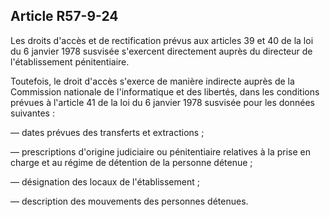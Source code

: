 Article R57-9-24
----
Les droits d'accès et de rectification prévus aux articles 39 et 40 de la loi du
6 janvier 1978 susvisée s'exercent directement auprès du directeur de
l'établissement pénitentiaire.

Toutefois, le droit d'accès s'exerce de manière indirecte auprès de la
Commission nationale de l'informatique et des libertés, dans les conditions
prévues à l'article 41 de la loi du 6 janvier 1978 susvisée pour les données
suivantes :

― dates prévues des transferts et extractions ;

― prescriptions d'origine judiciaire ou pénitentiaire relatives à la prise en
charge et au régime de détention de la personne détenue ;

― désignation des locaux de l'établissement ;

― description des mouvements des personnes détenues.

